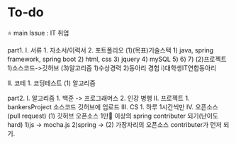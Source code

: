 # To-do

⭐️ main Issue : IT 취업

part1.
  I. 서류
    1. 자소서/이력서
    2. 포트폴리오
     (1)(목표)기술스택
       1) java, spring framework, spring boot
       2) html, css
       3) jquery
       4) mySQL
       5) 
       6)
       7)
     (2)프로젝트
       1)소스코드->깃허브
     (3)알고리즘
       1)수상경력
       2)동아리 경험
         i)대학생IT연합동아리
         
  II. 코테
    1. 코딩테스트
       (1) 알고리즘

part2.
  I. 알고리즘
    1. 백준 -> 프로그래머스
    2. 인강 병행
  II. 프로젝트
    1. bankersProject 소스코드 깃허브에 업로드
  III. CS
    1. 하루 1시간씩만
  IV. 오픈소스 (pull request)
     (1) 깃허브 오픈소스 1만🌟 이상의 spring contributer 되기(난이도 hard)
       1)js -> mocha.js
       2)spring -> 
     (2) 가장자리의 오픈소스 contributer가 먼저 되기.
